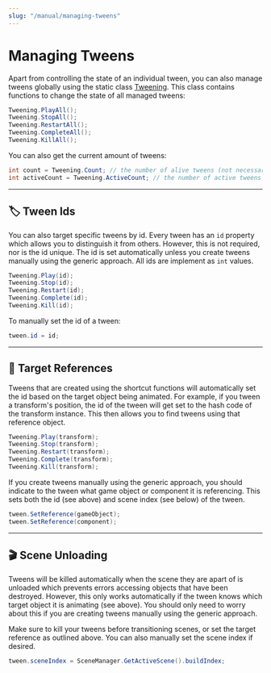 ```yaml
---
slug: "/manual/managing-tweens"
---
```


# Managing Tweens

Apart from controlling the state of an individual tween, you can also manage tweens globally using the static class [Tweening](/api/Zigurous.Tweening/Tweening). This class contains functions to change the state of all managed tweens:

```csharp
Tweening.PlayAll();
Tweening.StopAll();
Tweening.RestartAll();
Tweening.CompleteAll();
Tweening.KillAll();
```

You can also get the current amount of tweens:

```csharp
int count = Tweening.Count; // the number of alive tweens (not necessarily active)
int activeCount = Tweening.ActiveCount; // the number of active tweens
```

<hr/>

## 🏷️ Tween Ids

You can also target specific tweens by id. Every tween has an `id` property which allows you to distinguish it from others. However, this is not required, nor is the id unique. The id is set automatically unless you create tweens manually using the generic approach. All ids are implement as `int` values.

```csharp
Tweening.Play(id);
Tweening.Stop(id);
Tweening.Restart(id);
Tweening.Complete(id);
Tweening.Kill(id);
```

To manually set the id of a tween:

```csharp
tween.id = id;
```

<hr/>

## 🎯 Target References

Tweens that are created using the shortcut functions will automatically set the id based on the target object being animated. For example, if you tween a transform's position, the id of the tween will get set to the hash code of the transform instance. This then allows you to find tweens using that reference object.

```csharp
Tweening.Play(transform);
Tweening.Stop(transform);
Tweening.Restart(transform);
Tweening.Complete(transform);
Tweening.Kill(transform);
```

If you create tweens manually using the generic approach, you should indicate to the tween what game object or component it is referencing. This sets both the id (see above) and scene index (see below) of the tween.

```csharp
tween.SetReference(gameObject);
tween.SetReference(component);
```

<hr/>

## 🎬 Scene Unloading

Tweens will be killed automatically when the scene they are apart of is unloaded which prevents errors accessing objects that have been destroyed. However, this only works automatically if the tween knows which target object it is animating (see above). You should only need to worry about this if you are creating tweens manually using the generic approach.

Make sure to kill your tweens before transitioning scenes, or set the target reference as outlined above. You can also manually set the scene index if desired.

```csharp
tween.sceneIndex = SceneManager.GetActiveScene().buildIndex;
```
